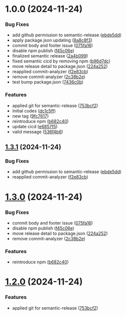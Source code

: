 # 1.0.0 (2024-11-24)


### Bug Fixes

* add github permission to semantic-release ([ebde5dd](https://github.com/adonisv79/github-workflows/commit/ebde5ddaffdbaef73e738d047d469650c22efa0d))
* apply package.json updating ([8a8c8f3](https://github.com/adonisv79/github-workflows/commit/8a8c8f3d3f4d9168004f4ff168c486c3d611a4bb))
* commit body and footer issue ([075fa16](https://github.com/adonisv79/github-workflows/commit/075fa16269797e2c9caea22f3e727276c2cd66f7))
* disable npm publish ([f45c06e](https://github.com/adonisv79/github-workflows/commit/f45c06e0a265d233a0ad18fd265b8eb3ee1dee05))
* finalized semantic release ([2a4b099](https://github.com/adonisv79/github-workflows/commit/2a4b0999bf1e0d381e8f28f6abaa839a47ee9b85))
* fixed semantic cicd by removing npm ([b96d7dc](https://github.com/adonisv79/github-workflows/commit/b96d7dc7f5c14dd9e121f79cf3c6402445f80d59))
* move release detail to package.json ([224a252](https://github.com/adonisv79/github-workflows/commit/224a2524f8f0773166ff5c35bd01a8452512997b))
* reapplied commit-analyzer ([f2e83cb](https://github.com/adonisv79/github-workflows/commit/f2e83cb123db797aa431bad47a14dd8c7277ca69))
* remove commit-analyzer ([2c38b2e](https://github.com/adonisv79/github-workflows/commit/2c38b2e7776301df43f35edb8d320756dc090d7b))
* test bump package.json ([7436c0b](https://github.com/adonisv79/github-workflows/commit/7436c0bcfb930f6039a5fde1f124e0b647922ce5))


### Features

* applied git for semantic-release ([753bcf2](https://github.com/adonisv79/github-workflows/commit/753bcf26b02b0b56753102aec4c981dfcfbeafe6))
* Initial codes ([dc1c5ff](https://github.com/adonisv79/github-workflows/commit/dc1c5ff0421694988bcc2696293ac9feea412785))
* new tag ([9fc7617](https://github.com/adonisv79/github-workflows/commit/9fc7617a9fb73f8187a6d50cb4319e1cda8cb09b))
* reintroduce npm ([b682c40](https://github.com/adonisv79/github-workflows/commit/b682c40adbfa4c4314269d6220ca52b512d7a1b5))
* update cicd ([e6857f5](https://github.com/adonisv79/github-workflows/commit/e6857f521fc86235496beb5680d42b36aaf108e4))
* valid message ([536f4b6](https://github.com/adonisv79/github-workflows/commit/536f4b677e7cfc987e0ab8d98752e057039a56be))

## [1.3.1](https://github.com/adonisv79/github-workflows/compare/v1.3.0...v1.3.1) (2024-11-24)


### Bug Fixes

* add github permission to semantic-release ([ebde5dd](https://github.com/adonisv79/github-workflows/commit/ebde5ddaffdbaef73e738d047d469650c22efa0d))
* reapplied commit-analyzer ([f2e83cb](https://github.com/adonisv79/github-workflows/commit/f2e83cb123db797aa431bad47a14dd8c7277ca69))

# [1.3.0](https://github.com/adonisv79/github-workflows/compare/v1.2.0...v1.3.0) (2024-11-24)


### Bug Fixes

* commit body and footer issue ([075fa16](https://github.com/adonisv79/github-workflows/commit/075fa16269797e2c9caea22f3e727276c2cd66f7))
* disable npm publish ([f45c06e](https://github.com/adonisv79/github-workflows/commit/f45c06e0a265d233a0ad18fd265b8eb3ee1dee05))
* move release detail to package.json ([224a252](https://github.com/adonisv79/github-workflows/commit/224a2524f8f0773166ff5c35bd01a8452512997b))
* remove commit-analyzer ([2c38b2e](https://github.com/adonisv79/github-workflows/commit/2c38b2e7776301df43f35edb8d320756dc090d7b))


### Features

* reintroduce npm ([b682c40](https://github.com/adonisv79/github-workflows/commit/b682c40adbfa4c4314269d6220ca52b512d7a1b5))

# [1.2.0](https://github.com/adonisv79/github-workflows/compare/v1.1.2...v1.2.0) (2024-11-24)


### Features

* applied git for semantic-release ([753bcf2](https://github.com/adonisv79/github-workflows/commit/753bcf26b02b0b56753102aec4c981dfcfbeafe6))
